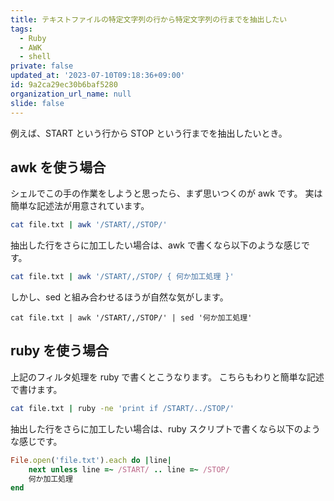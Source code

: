 ```yaml
---
title: テキストファイルの特定文字列の行から特定文字列の行までを抽出したい
tags:
  - Ruby
  - AWK
  - shell
private: false
updated_at: '2023-07-10T09:18:36+09:00'
id: 9a2ca29ec30b6baf5280
organization_url_name: null
slide: false
---
```

例えば、START という行から STOP という行までを抽出したいとき。

## awk を使う場合

シェルでこの手の作業をしようと思ったら、まず思いつくのが awk です。
実は簡単な記述法が用意されています。

```sh
cat file.txt | awk '/START/,/STOP/'
```

抽出した行をさらに加工したい場合は、awk で書くなら以下のような感じです。

```sh
cat file.txt | awk '/START/,/STOP/ { 何か加工処理 }'
```

しかし、sed と組み合わせるほうが自然な気がします。

```
cat file.txt | awk '/START/,/STOP/' | sed '何か加工処理'
```

## ruby を使う場合

上記のフィルタ処理を ruby で書くとこうなります。
こちらもわりと簡単な記述で書けます。

```sh
cat file.txt | ruby -ne 'print if /START/../STOP/'
```

抽出した行をさらに加工したい場合は、ruby スクリプトで書くなら以下のような感じです。

```ruby
File.open('file.txt').each do |line|
	next unless line =~ /START/ .. line =~ /STOP/
	何か加工処理
end
```
